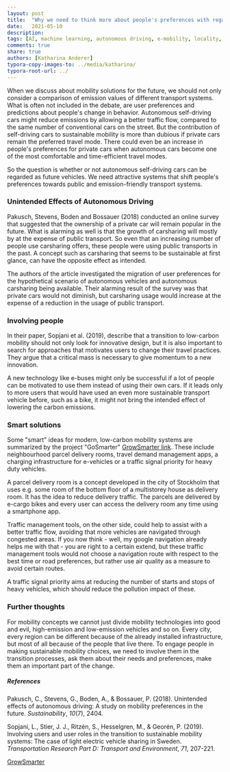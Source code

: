 ```yaml
---
layout: post
title:  "Why we need to think more about people's preferences with regard to sustainable mobility concepts"
date:   2021-05-10
description: 
tags: [AI, machine learning, autonomous driving, e-mobility, locality, mobility]
comments: true
share: true
authors: [Katharina Anderer]
typora-copy-images-to: ../media/katharina/
typora-root-url: ../
---
```




When we discuss about mobility solutions for the future, we should not only consider a comparison of emission values of different transport systems. What is often not included in the debate, are user preferences and predictions about people's change in behavior. Autonomous self-driving cars might reduce emissions by allowing a better traffic flow, compared to the same number of conventional cars on the street. But the contribution of self-driving cars to sustainable mobility is more than dubious if private cars remain the preferred travel mode. There could even be an increase in people's preferences for private cars when autonomous cars become one of the most comfortable and time-efficient travel modes. 

So the question is whether or not autonomous self-driving cars can be regarded as future vehicles. We need attractive systems that shift people's preferences towards public and emission-friendly transport systems. 



### Unintended Effects of Autonomous Driving

Pakusch, Stevens, Boden and Bossauer (2018) conducted an online survey that suggested that the ownership of a private car will remain popular in the future. What is alarming as well is that the growth of carsharing will mostly by at the expense of public transport. So even that an increasing number of people use carsharing offers, these people were using public transports in the past. A concept such as carsharing that seems to be sustainable at first glance, can have the opposite effect as intended.

The authors of the article investigated the migration of user preferences for the hypothetical scenario of autonomous vehicles and autonomous carsharing being available. Their alarming result of the survey was that private cars would not diminish, but carsharing usage would increase  at the expense of a reduction in the usage of public transport. 



### Involving people

In their paper, Sopjani et al. (2019), describe that a transition to low-carbon mobility should not only look for innovative design, but it is also important to search for approaches that motivates users to change their travel practices. They argue that a critical mass is necessary to give momentum to a new innovation.

A new technology like e-buses might only be successful if a lot of people can be motivated to use them instead of using their own cars. If it leads only to more users that would have used an even more sustainable transport vehicle before, such as a bike, it might not bring the intended effect of lowering the carbon emissions. 



### Smart solutions

Some "smart" ideas for modern, low-carbon mobility systems are summarized by the project "GoSmarter" [GrowSmarter link](https://grow-smarter.eu/fileadmin/editor-upload/Smart/Action_Area_3-compressed.pdf). These include neighbourhood parcel delivery rooms, travel demand management apps, a charging infrastructure for e-vehicles or a traffic signal priority for heavy duty vehicles. 

A parcel delivery room is a concept developed in the city of Stockholm that uses e.g. some room of the bottom floor of a multistorey house as delivery room. It has the idea to reduce delivery traffic. The parcels are delivered by e-cargo bikes and every user can access the delivery room any time using a smartphone app. 

Traffic management tools, on the other side, could help to assist with a better traffic flow, avoiding that more vehicles are navigated through congested areas. If you now think - well, my google navigation already helps me with that - you are right to a certain extend, but these traffic management tools would not choose a navigation route with respect to the best time or road preferences, but rather use air quality as a measure to avoid certain routes. 

A traffic signal priority aims at reducing the number of starts and stops of heavy vehicles, which should reduce the pollution impact of these.



### Further thoughts

For mobility concepts we cannot just divide mobility technologies into good and evil, high-emission and low-emission vehicles and so on. Every city, every region can be different because of the already installed infrastructure, but most of all because of the people that live there. To engage people in making sustainable mobility choices, we need to involve them in the transition processes, ask them about their needs and preferences, make them an important part of the change. 



##### References

Pakusch, C., Stevens, G., Boden, A.,  & Bossauer, P. (2018). Unintended effects of autonomous driving: A  study on mobility preferences in the future. *Sustainability*, *10*(7), 2404.



Sopjani, L., Stier, J. J., Ritzén, S., Hesselgren, M., & Georén, P. (2019). Involving users and user roles in the transition to sustainable mobility systems: The case of light  electric vehicle sharing in Sweden. *Transportation Research Part D: Transport and Environment*, *71*, 207-221.

[GrowSmarter](https://grow-smarter.eu/fileadmin/editor-upload/Smart/Action_Area_3-compressed.pdf)
